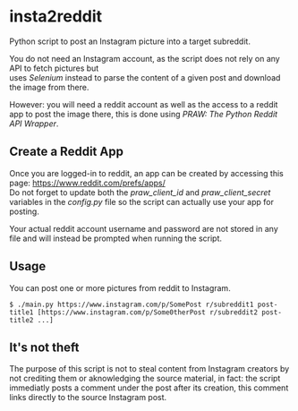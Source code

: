 # insta2reddit

Python script to post an Instagram picture into a target subreddit.

You do not need an Instagram account, as the script does not rely on any API to fetch pictures but  
uses *Selenium* instead to parse the content of a given post and download the image from there.

However: you will need a reddit account as well as the access to a reddit app to post the image
there, this is done using *PRAW: The Python Reddit API Wrapper*.

## Create a Reddit App 

Once you are logged-in to reddit, an app can be created by accessing this page: https://www.reddit.com/prefs/apps/  
Do not forget to update both the *praw_client_id* and *praw_client_secret* variables in the *config.py* file so the
script can actually use your app for posting.

Your actual reddit account username and password are not stored in any file and will instead be prompted when
running the script.

## Usage

You can post one or more pictures from reddit to Instagram.

```
$ ./main.py https://www.instagram.com/p/SomePost r/subreddit1 post-title1 [https://www.instagram.com/p/Some0therPost r/subreddit2 post-title2 ...]
```

## It's not theft

The purpose of this script is not to steal content from Instagram creators by not crediting them or aknowledging
the source material, in fact: the script immediatly posts a comment under the post after its creation, this comment
links directly to the source Instagram post.